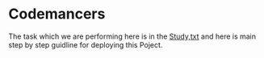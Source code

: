# Codemancers

The task which we are performing here is in the [Study,txt](https://github.com/JayAgrawalgit/Codemancers/blob/main/Study.txt) and here is main step by step guidline for deploying this Poject.
